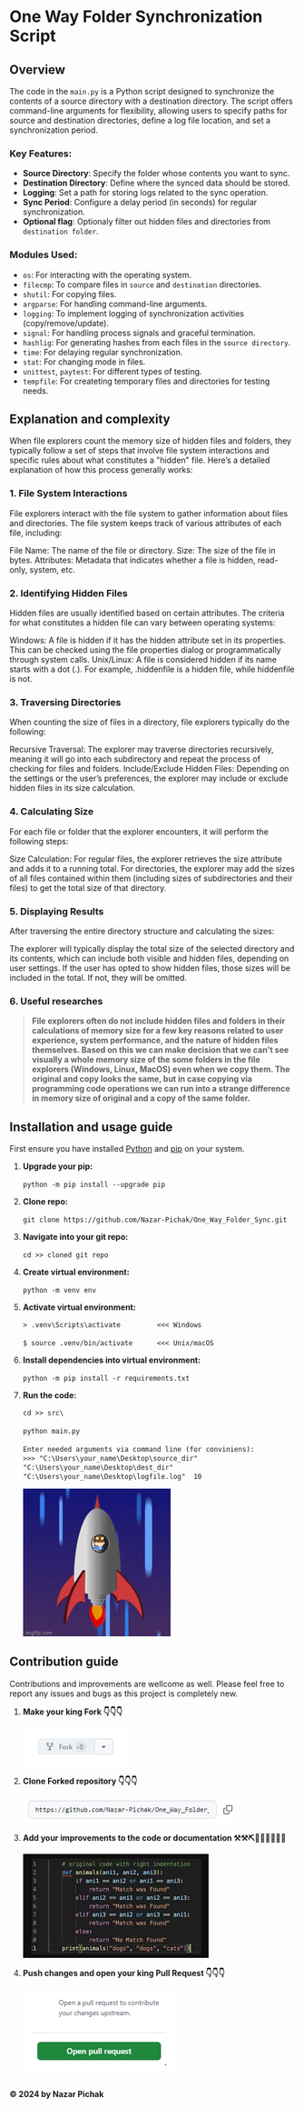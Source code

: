 # One Way Folder Synchronization Script

## Overview

The code in the `main.py` is a Python script designed to synchronize the contents of a source directory with a destination directory. The script offers command-line arguments for flexibility, allowing users to specify paths for source and destination directories, define a log file location, and set a synchronization period.

### Key Features:

- **Source Directory**: Specify the folder whose contents you want to sync.
- **Destination Directory**: Define where the synced data should be stored.
- **Logging**: Set a path for storing logs related to the sync operation.
- **Sync Period**: Configure a delay period (in seconds) for regular synchronization.
- **Optional flag**: Optionaly filter out hidden files and directories from `destination folder`.

### Modules Used:

- `os`: For interacting with the operating system.
- `filecmp`: To compare files in `source` and `destination` directories.
- `shutil`: For copying files.
- `argparse`: For handling command-line arguments.
- `logging`: To implement logging of synchronization activities (copy/remove/update).
- `signal`: For handling process signals and graceful termination.
- `hashlig`: For generating hashes from each files in the `source directory`.
- `time`: For delaying regular synchronization.
- `stat`: For changing mode in files.
- `unittest`, `paytest`: For different types of testing.
- `tempfile`: For createting temporary files and directories for testing needs.

## Explanation and complexity

When file explorers count the memory size of hidden files and folders, they typically follow a set of steps that involve file system interactions and specific rules about what constitutes a "hidden" file. Here’s a detailed explanation of how this process generally works:

### 1. File System Interactions
File explorers interact with the file system to gather information about files and directories. The file system keeps track of various attributes of each file, including:

File Name: The name of the file or directory.
Size: The size of the file in bytes.
Attributes: Metadata that indicates whether a file is hidden, read-only, system, etc.
### 2. Identifying Hidden Files
Hidden files are usually identified based on certain attributes. The criteria for what constitutes a hidden file can vary between operating systems:

Windows: A file is hidden if it has the hidden attribute set in its properties. This can be checked using the file properties dialog or programmatically through system calls.
Unix/Linux: A file is considered hidden if its name starts with a dot (.). For example, .hiddenfile is a hidden file, while hiddenfile is not.
### 3. Traversing Directories
When counting the size of files in a directory, file explorers typically do the following:

Recursive Traversal: The explorer may traverse directories recursively, meaning it will go into each subdirectory and repeat the process of checking for files and folders.
Include/Exclude Hidden Files: Depending on the settings or the user’s preferences, the explorer may include or exclude hidden files in its size calculation.
### 4. Calculating Size
For each file or folder that the explorer encounters, it will perform the following steps:

Size Calculation:
For regular files, the explorer retrieves the size attribute and adds it to a running total.
For directories, the explorer may add the sizes of all files contained within them (including sizes of subdirectories and their files) to get the total size of that directory.
### 5. Displaying Results
After traversing the entire directory structure and calculating the sizes:

The explorer will typically display the total size of the selected directory and its contents, which can include both visible and hidden files, depending on user settings.
If the user has opted to show hidden files, those sizes will be included in the total. If not, they will be omitted.
### 6. Useful researches 

> **File explorers often do not include hidden files and folders in their calculations of memory size for a few key reasons related to user experience, system performance, and the nature of hidden files themselves.
> Based on this we can make decision that we can't see visually a whole memory size of the some folders in the file explorers (Windows, Linux, MacOS) even when we copy them. The original and copy looks the same,
> but in case copying via programming code operations we can run into a strange difference in memory size of original and a copy of the same folder.** 

## Installation and usage guide

First ensure you have installed [Python](https://www.python.org/downloads/) and [pip](https://pip.pypa.io/en/stable/installation/) on your system.

1. **Upgrade your pip:**

    `python -m pip install --upgrade pip`
   
2. **Clone repo:**

    `git clone https://github.com/Nazar-Pichak/One_Way_Folder_Sync.git`

3. **Navigate into your git repo:**

    `cd >> cloned git repo`

4. **Create virtual environment:**

    `python -m venv env`
 
5. **Activate virtual environment:**

    ```
    > .venv\Scripts\activate         <<< Windows
   
    $ source .venv/bin/activate      <<< Unix/macOS
    ```
6. **Install dependencies into virtual environment:**

    `python -m pip install -r requirements.txt`

7. **Run the code:**

    ```
    cd >> src\

    python main.py
   
    Enter needed arguments via command line (for conviniens):
    >>> "C:\Users\your_name\Desktop\source_dir"  "C:\Users\your_name\Desktop\dest_dir" "C:\Users\your_name\Desktop\logfile.log"  10 
   
    ```
    ![alt text](images/img_1.png)

## Contribution guide

Contributions and improvements are wellcome as well. Please feel free to report any issues and bugs as this project is completely new.    

1. **Make your king Fork 👇👇👇**

    ![alt text](images/img_2.png)

2. **Clone Forked repository 👇👇👇**


    ![alt text](images/img_3.png)


3. **Add your improvements to the code or documentation ⚒️⚒️⛏️🧑‍💻🧑‍💻🧑‍💻** 


    ![alt text](images/img_5.png)

4. **Push changes and open your king Pull Request 👇👇👇**

    ![alt text](images/img_6.png)

## 


   **&copy; 2024 by Nazar Pichak**




